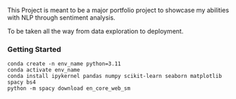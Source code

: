 This Project is meant to be a major portfolio project to showcase my abilities with NLP through sentiment analysis.

To be taken all the way from data exploration to deployment.


### Getting Started

```
conda create -n env_name python=3.11
conda activate env_name
conda install ipykernel pandas numpy scikit-learn seaborn matplotlib spacy bs4
python -m spacy download en_core_web_sm
```